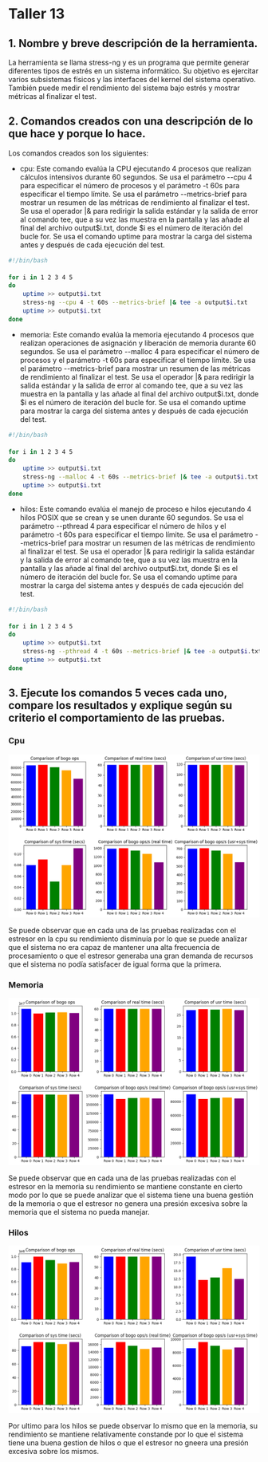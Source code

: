 # Taller 13

## 1. Nombre y breve descripción de la herramienta.

La herramienta se llama stress-ng y es un programa que permite generar diferentes tipos de estrés en un sistema informático. Su objetivo es ejercitar varios subsistemas físicos y las interfaces del kernel del sistema operativo. También puede medir el rendimiento del sistema bajo estrés y mostrar métricas al finalizar el test.

## 2. Comandos creados con una descripción de lo que hace y porque lo hace.

Los comandos creados son los siguientes:

- cpu: Este comando evalúa la CPU ejecutando 4 procesos que realizan cálculos intensivos durante 60 segundos. Se usa el parámetro --cpu 4 para especificar el número de procesos y el parámetro -t 60s para especificar el tiempo límite. Se usa el parámetro --metrics-brief para mostrar un resumen de las métricas de rendimiento al finalizar el test. Se usa el operador |& para redirigir la salida estándar y la salida de error al comando tee, que a su vez las muestra en la pantalla y las añade al final del archivo output$i.txt, donde $i es el número de iteración del bucle for. Se usa el comando uptime para mostrar la carga del sistema antes y después de cada ejecución del test.

```bash
#!/bin/bash

for i in 1 2 3 4 5
do
	uptime >> output$i.txt
	stress-ng --cpu 4 -t 60s --metrics-brief |& tee -a output$i.txt
	uptime >> output$i.txt
done
```

- memoria: Este comando evalúa la memoria ejecutando 4 procesos que realizan operaciones de asignación y liberación de memoria durante 60 segundos. Se usa el parámetro --malloc 4 para especificar el número de procesos y el parámetro -t 60s para especificar el tiempo límite. Se usa el parámetro --metrics-brief para mostrar un resumen de las métricas de rendimiento al finalizar el test. Se usa el operador |& para redirigir la salida estándar y la salida de error al comando tee, que a su vez las muestra en la pantalla y las añade al final del archivo output$i.txt, donde $i es el número de iteración del bucle for. Se usa el comando uptime para mostrar la carga del sistema antes y después de cada ejecución del test.

```bash
#!/bin/bash

for i in 1 2 3 4 5
do
	uptime >> output$i.txt
	stress-ng --malloc 4 -t 60s --metrics-brief |& tee -a output$i.txt
	uptime >> output$i.txt
done
```

- hilos: Este comando evalúa el manejo de proceso e hilos ejecutando 4 hilos POSIX que se crean y se unen durante 60 segundos. Se usa el parámetro --pthread 4 para especificar el número de hilos y el parámetro -t 60s para especificar el tiempo límite. Se usa el parámetro --metrics-brief para mostrar un resumen de las métricas de rendimiento al finalizar el test. Se usa el operador |& para redirigir la salida estándar y la salida de error al comando tee, que a su vez las muestra en la pantalla y las añade al final del archivo output$i.txt, donde $i es el número de iteración del bucle for. Se usa el comando uptime para mostrar la carga del sistema antes y después de cada ejecución del test.

```bash
#!/bin/bash

for i in 1 2 3 4 5
do
	uptime >> output$i.txt
	stress-ng --pthread 4 -t 60s --metrics-brief |& tee -a output$i.txt
	uptime >> output$i.txt
done
```

## 3. Ejecute los comandos 5 veces cada uno, compare los resultados y explique según su criterio el comportamiento de las pruebas.

### Cpu
![figura 1](https://github.com/PhantomBlack219/Sistemas-Operacionales/blob/main/Taller13/Imagenes/cpu.png)


Se puede observar que en cada una de las pruebas realizadas con el estresor en la cpu su rendimiento disminuía por lo que se puede analizar que el sistema no era capaz de mantener una alta frecuencia de procesamiento o que el estresor generaba una gran demanda de recursos que el sistema no podía satisfacer de igual forma que la primera.

### Memoria
![figura 2](https://github.com/PhantomBlack219/Sistemas-Operacionales/blob/main/Taller13/Imagenes/Memoriapng.png)

Se puede observar que en cada una de las pruebas realizadas con el estresor en la memoria su rendimiento se mantiene constante en cierto modo por lo que se puede analizar que el sistema tiene una buena gestión de la memoria o que el estresor no genera una presión excesiva sobre la memoria que el sistema no pueda manejar.

### Hilos
![figura 3](https://github.com/PhantomBlack219/Sistemas-Operacionales/blob/main/Taller13/Imagenes/Hilospng.png)

Por ultimo para los hilos se puede observar lo mismo que en la memoria, su rendimiento se mantiene relativamente constande por lo que el sistema tiene una buena gestion de hilos o que el estresor no gneera una presión excesiva sobre los mismos.
